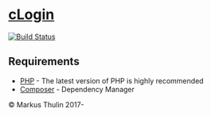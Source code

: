 # [cLogin](https://github.com/thulin82/cLogin)
[![Build Status](https://travis-ci.com/thulin82/cLogin.svg?branch=master)](https://travis-ci.com/thulin82/cLogin)

## Requirements

* [PHP](http://php.net/) - The latest version of PHP is highly recommended
* [Composer](https://getcomposer.org/) - Dependency Manager


© Markus Thulin 2017-